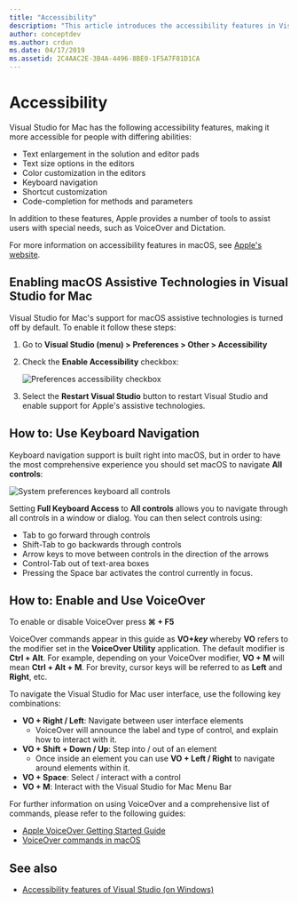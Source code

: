 ```yaml
---
title: "Accessibility"
description: "This article introduces the accessibility features in Visual Studio for Mac and how they can be enabled."
author: conceptdev
ms.author: crdun
ms.date: 04/17/2019
ms.assetid: 2C4AAC2E-3B4A-4496-8BE0-1F5A7F81D1CA
---
```


# Accessibility

Visual Studio for Mac has the following accessibility features, making it more accessible for people with differing abilities:

- Text enlargement in the solution and editor pads
- Text size options in the editors
- Color customization in the editors
- Keyboard navigation
- Shortcut customization
- Code-completion for methods and parameters

In addition to these features, Apple provides a number of tools to assist users with special needs, such as VoiceOver and Dictation.

For more information on accessibility features in macOS, see [Apple's website](https://www.apple.com/accessibility/mac/).

## Enabling macOS Assistive Technologies in Visual Studio for Mac

Visual Studio for Mac's support for macOS assistive technologies is turned off by default. To enable it follow these steps:

1. Go to **Visual Studio (menu) > Preferences > Other > Accessibility**

2. Check the **Enable Accessibility** checkbox:

   ![Preferences accessibility checkbox](media/accessibility-preferences.png)

3. Select the **Restart Visual Studio** button to restart Visual Studio and enable support for Apple's assistive technologies.

## How to: Use Keyboard Navigation

Keyboard navigation support is built right into macOS, but in order to have the most comprehensive experience you should set macOS to navigate **All controls**:

![System preferences keyboard all controls](media/accessibility-preferences-keyboard.png)

Setting **Full Keyboard Access** to **All controls** allows you to navigate through all controls in a window or dialog. You can then select controls using:

- Tab to go forward through controls
- Shift-Tab to go backwards through controls
- Arrow keys to move between controls in the direction of the arrows
- Control-Tab out of text-area boxes
- Pressing the Space bar activates the control currently in focus.

## How to: Enable and Use VoiceOver

To enable or disable VoiceOver press **&#8984; + F5**

VoiceOver commands appear in this guide as **VO+*key*** whereby **VO** refers to the modifier set in the **VoiceOver Utility** application. The default modifier is **Ctrl + Alt**. For example, depending on your VoiceOver modifier, **VO + M** will mean **Ctrl + Alt + M**. For brevity, cursor keys will be referred to as **Left** and **Right**, etc.

To navigate the Visual Studio for Mac user interface, use the following key combinations:

- **VO + Right / Left**: Navigate between user interface elements
  - VoiceOver will announce the label and type of control, and explain how to interact with it.
- **VO + Shift + Down / Up**: Step into / out of an element
  - Once inside an element you can use **VO + Left / Right** to navigate around elements within it.
- **VO + Space**: Select / interact with a control
- **VO + M**: Interact with the Visual Studio for Mac Menu Bar

For further information on using VoiceOver and a comprehensive list of commands, please refer to the following guides:

- [Apple VoiceOver Getting Started Guide](https://support.apple.com/en-us/guide/voiceover-guide/welcome/web)
- [VoiceOver commands in macOS](http://lab.dotjay.com/notes/voiceover-commands/)

## See also

- [Accessibility features of Visual Studio (on Windows)](/visualstudio/ide/reference/accessibility-features-of-visual-studio)
